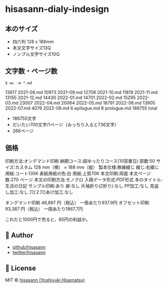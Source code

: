 # hisasann-dialy-indesign

## 本のサイズ

- 四六判 128 x 188mm
- 本文文字サイズ13Q
- ノンブル文字サイズ10Q

## 文字数・ページ数

```shell
$ wc -m *.md
```

13817 2021-08.md
10973 2021-09.md
12708 2021-10.md
11819 2021-11.md
13155 2021-12.md
14430 2022-01.md
14701 2022-02.md
15295 2022-03.md
23007 2022-04.md
20064 2022-05.md
18791 2022-06.md
13905 2022-07.md
4076 2022-08.md
6 epilogue.md
8 prologue.md
186755 total

- 186755文字
- だいたい700文字/1ページ（みっちり入ると736文字）
- 266ページ

## 価格

印刷方法:オンデマンド印刷
納期コース:超ゆったりコース(10営業日)
部数:50
サイズ:カスタム 128 mm（横） × 188 mm（縦）
製本仕様:無線綴じ
綴じ:右綴じ
用紙:コート135K
表紙用紙の色:白
用紙:上質70K
本文印刷:両面
本文ページ数:270 ページ
本文の印刷方法:モノクロ
入稿データ形式:PDF形式
本のタイトル:生活の日記
サンプル印刷:あり
扉:なし
片袖折り(Z折り):なし
PP加工:なし
見返し加工:なし
穴(２穴)あけ加工:なし

オンデマンド印刷 46,897 円（税込） 一冊あたり937.9円
オフセット印刷 93,387 円（税込） 一冊あたり1867.7円

これだと1000円で売ると、60円の利益か。

## 🍟 Author

- [github/hisasann](https://github.com/hisasann)
- [twitter/hisasann](https://twitter.com/hisasann)

## 🥫 License

MIT © [hisasann (Yoshiyuki Hisamatsu)](https://github.com/hisasann)